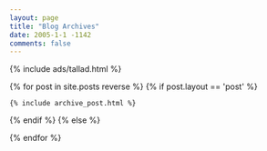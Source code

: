 ```yaml
---
layout: page
title: "Blog Archives"
date: 2005-1-1 -1142
comments: false
---
```

{% include ads/tallad.html %}


<div class="archives" itemscope itemtype="http://schema.org/Blog">
{% for post in site.posts reverse %}
{% if post.layout == 'post' %}
	
	{% include archive_post.html %}
{% endif %}
{% else %}
 
{% endfor %}
  </ul>
</div>